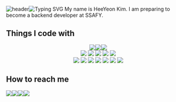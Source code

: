 ![header](https://capsule-render.vercel.app/api?type=waving&color=00000&text=&animation=twinkling&height=80)![Typing SVG](https://readme-typing-svg.demolab.com?font=Alkatra&weight=500&size=35&duration=4000&pause=50000&color=000000&center=false&vCenter=false&multiline=true&repeat=true&width=1000&height=60&lines=Welcome+to+HeeYeon's+GitHub!)
My name is HeeYeon Kim. I am preparing to become a backend developer at SSAFY.
## Things I code with
<div style="display:flex; flex-direction:column; align-items:center; justify-content:center;">
    <div  style="justify-content:center; display:flex;">
        <img src="https://img.shields.io/badge/Java-007396?style=for-the-badge&logo=openjdk&logoColor=white"> 
        <img src="https://img.shields.io/badge/Spring Boot-6DB33F?style=for-the-badge&logo=spring boot&logoColor=white"> 
        <img src="https://img.shields.io/badge/mysql-4479A1?style=for-the-badge&logo=mysql&logoColor=white"> 
    </div>
    <div>
    <img src="https://img.shields.io/badge/MariaDB-003545?style=flat-square&logo=docker&logoColor=white"> 
        <img src="https://img.shields.io/badge/MongoDB-%47A248?style=flat-square&logo=mongoDB&logoColor=white"> 
        <img src="https://img.shields.io/badge/Amazon S3-569A31?style=flat-square&logo=amazons3&logoColor=white">
        <img src="https://img.shields.io/badge/AWS Lambda-FF9900?style=flat-square&logo=awslambda&logoColor=white"> 
        <img src="https://img.shields.io/badge/Amazon Web Services-232F3E?style=flat-square&logo=amazonwebservices&logoColor=white">
    </div>
    <div>
        <img src="https://img.shields.io/badge/HTML5-E34F26?style=flat-square&logo=html5&logoColor=white"> 
        <img src="https://img.shields.io/badge/CSS3-1572B6?style=flat-square&logo=css3&logoColor=white"> 
        <img src="https://img.shields.io/badge/JavaScript-F7DF1E?style=flat-square&logo=javascript&logoColor=black"> 
        <img src="https://img.shields.io/badge/Bootstrap-7952B3?style=flat-square&logo=bootstrap&logoColor=white">
        <img src="https://img.shields.io/badge/TailWind CSS-06B6D4?style=flat-square&logo=tailwindcss&logoColor=white">
        <img src="https://img.shields.io/badge/Notion-000000?style=flat-square&logo=notion&logoColor=white"> 
        <img src="https://img.shields.io/badge/Jira-0052CC?style=flat-square&logo=jira&logoColor=white"> 
    </div>
</div>

## How to reach me
<div style="display:flex; flex-direction:row;">
    <a href="https://h-yeon00.tistory.com"><img src="https://img.shields.io/badge/Tistory-000000?style=flat-square&logo=Tistory&logoColor=white"></a> <!--
 --><a href="mailto:heeyeon3050@gmail.com"><img src="https://img.shields.io/badge/Gmail-EA4335?style=flat-square&logo=Gmail&logoColor=white"></a> <!--
 --><a href="mailto:kho200a@naver.com"><img src="https://img.shields.io/badge/Naver-03C75A?style=flat-square&logo=naver&logoColor=white"></a> <!--
 --><a href="https://www.instagram.com/h_yeon._.00"><img src="https://img.shields.io/badge/Instagram-E4405F?style=flat-square&logo=Instagram&logoColor=white"></a>
</div>
